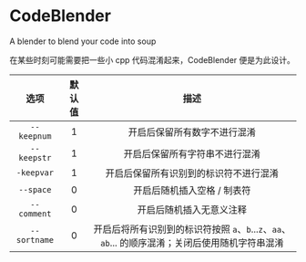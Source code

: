 # CodeBlender
A blender to blend your code into soup

在某些时刻可能需要把一些小 cpp 代码混淆起来，CodeBlender 便是为此设计。

| 选项 | 默认值 | 描述 |
| :-----------: | :-----------: | :-----------: |
| `--keepnum` | 1 | 开启后保留所有数字不进行混淆 |
| `--keepstr` | 1 | 开启后保留所有字符串不进行混淆  |
| `-keepvar` | 1 | 开启后保留所有识别到的标识符不进行混淆 |
| `--space` | 0 | 开启后随机插入空格 / 制表符 |
| `--comment` | 0 | 开启后随机插入无意义注释 |
| `--sortname` | 0 | 开启后将所有识别到的标识符按照 `a`、`b`...`z`、`aa`、`ab`... 的顺序混淆；关闭后使用随机字符串混淆 |
